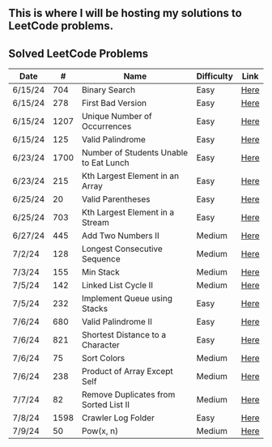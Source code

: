 ## This is where I will be hosting my solutions to LeetCode problems. 

## Solved LeetCode Problems

| Date    | #   | Name                                   | Difficulty | Link                                                                                      |
| ------- | --- | -------------------------------------- | ---------- | ----------------------------------------------------------------------------------------- |
| 6/15/24 | 704 | Binary Search                          | Easy       | [Here](https://leetcode.com/problems/binary-search/description/)                          |
| 6/15/24 | 278 | First Bad Version                      | Easy       | [Here](https://leetcode.com/problems/first-bad-version/description/)                      |
| 6/15/24 | 1207| Unique Number of Occurrences           | Easy       | [Here](https://leetcode.com/problems/unique-number-of-occurrences/description/)           |
| 6/15/24 | 125 | Valid Palindrome                       | Easy       | [Here](https://leetcode.com/problems/valid-palindrome/description/)                       |
| 6/23/24 | 1700| Number of Students Unable to Eat Lunch | Easy       | [Here](https://leetcode.com/problems/number-of-students-unable-to-eat-lunch/description/) |
| 6/23/24 | 215 | Kth Largest Element in an Array        | Easy       | [Here](https://leetcode.com/problems/kth-largest-element-in-an-array/description/)        |
| 6/25/24 | 20  | Valid Parentheses                      | Easy       | [Here](https://leetcode.com/problems/valid-parentheses/description/)                      |
| 6/25/24 | 703 | Kth Largest Element in a Stream        | Easy       | [Here](https://leetcode.com/problems/kth-largest-element-in-a-stream/description/)        |
| 6/27/24 | 445 | Add Two Numbers II                     | Medium     | [Here](https://leetcode.com/problems/add-two-numbers-ii/description/)                     |
| 7/2/24  | 128 | Longest Consecutive Sequence           | Medium     | [Here](https://leetcode.com/problems/longest-consecutive-sequence/description/)           |
| 7/3/24  | 155 | Min Stack                              | Medium     | [Here](https://leetcode.com/problems/min-stack/description/)                              |
| 7/5/24  | 142 | Linked List Cycle II                   | Medium     | [Here](https://leetcode.com/problems/linked-list-cycle-ii/description/)                   |
| 7/5/24  | 232 | Implement Queue using Stacks           | Easy       | [Here](https://leetcode.com/problems/implement-queue-using-stacks/description/)           |
| 7/6/24  | 680 | Valid Palindrome II                    | Easy       | [Here](https://leetcode.com/problems/valid-palindrome-ii/description/)                    |
| 7/6/24  | 821 | Shortest Distance to a Character       | Easy       | [Here](https://leetcode.com/problems/shortest-distance-to-a-character/description/)       |
| 7/6/24  | 75  | Sort Colors                            | Medium     | [Here](https://leetcode.com/problems/sort-colors/description/)                            |
| 7/6/24  | 238 | Product of Array Except Self           | Medium     | [Here](https://leetcode.com/problems/product-of-array-except-self/description/)           |
| 7/7/24  | 82  | Remove Duplicates from Sorted List II  | Medium     | [Here](https://leetcode.com/problems/remove-duplicates-from-sorted-list-ii/description/)  |
| 7/8/24  | 1598| Crawler Log Folder                     | Easy       | [Here](https://leetcode.com/problems/crawler-log-folder/description/)                     |
| 7/9/24  | 50  | Pow(x, n)                              | Medium     | [Here](https://leetcode.com/problems/powx-n/description/)                                 |